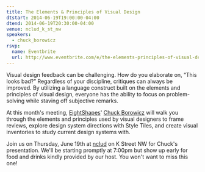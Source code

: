 ```yaml
---
title: The Elements & Principles of Visual Design
dtstart: 2014-06-19T19:00:00-04:00
dtend: 2014-06-19T20:30:00-04:00
venue: nclud_k_st_nw
speakers:
  - chuck_borowicz
rsvp:
  name: Eventbrite
  url: http://www.eventbrite.com/e/the-elements-principles-of-visual-design-tickets-11728990727
---
```


Visual design feedback can be challenging. How do you elaborate on, “This looks bad?” Regardless of your discipline, critiques can always be improved. By utilizing a language construct built on the elements and principles of visual design, everyone has the ability to focus on problem-solving while staving off subjective remarks.

At this month's meeting, [EightShapes](http://eightshapes.com/)' [Chuck Borowicz](http://chuckborowicz.com/) will walk you through the elements and principles used by visual designers to frame reviews, explore design system directions with Style Tiles, and create visual inventories to study current design systems with.

Join us on Thursday, June 19th at [nclud](http://nclud.com/) on K Street NW for Chuck's presentation. We'll be starting promptly at 7:00pm but show up early for food and drinks kindly provided by our host. You won't want to miss this one!